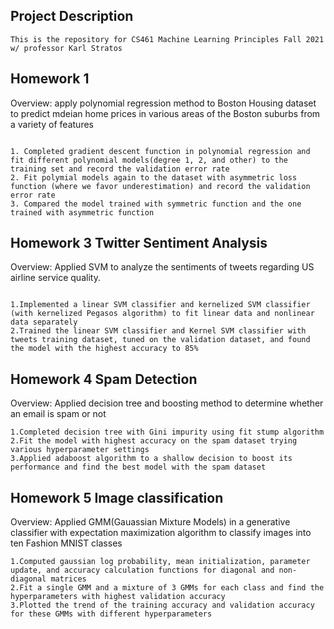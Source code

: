 ## Project Description
```
This is the repository for CS461 Machine Learning Principles Fall 2021 w/ professor Karl Stratos
```
## Homework 1
Overview: apply polynomial regression method to Boston Housing dataset to predict mdeian home prices in various areas of the Boston suburbs from a variety of features
```

1. Completed gradient descent function in polynomial regression and fit different polynomial models(degree 1, 2, and other) to the training set and record the validation error rate
2. Fit polymial models again to the dataset with asymmetric loss function (where we favor underestimation) and record the validation error rate
3. Compared the model trained with symmetric function and the one trained with asymmetric function
```

## Homework 3 Twitter Sentiment Analysis
Overview: Applied SVM to analyze the sentiments of tweets regarding US airline service quality. 
```

1.Implemented a linear SVM classifier and kernelized SVM classifier (with kernelized Pegasos algorithm) to fit linear data and nonlinear data separately
2.Trained the linear SVM classifier and Kernel SVM classifier with tweets training dataset, tuned on the validation dataset, and found the model with the highest accuracy to 85%
```

## Homework 4 Spam Detection
Overview: Applied decision tree and boosting method to determine whether an email is spam or not
```
1.Completed decision tree with Gini impurity using fit stump algorithm
2.Fit the model with highest accuracy on the spam dataset trying various hyperparameter settings
3.Applied adaboost algorithm to a shallow decision to boost its performance and find the best model with the spam dataset
```
## Homework 5 Image classification
Overview: Applied GMM(Gauassian Mixture Models) in a generative classifier with expectation maximization algorithm to classify images into ten Fashion MNIST classes
```
1.Computed gaussian log probability, mean initialization, parameter update, and accuracy calculation functions for diagonal and non-diagonal matrices
2.Fit a single GMM and a mixture of 3 GMMs for each class and find the hyperparameters with highest validation accuracy
3.Plotted the trend of the training accuracy and validation accuracy for these GMMs with different hyperparameters
```
